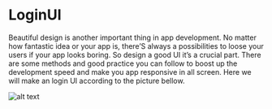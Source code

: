 # LoginUI

Beautiful design is another important thing in app development. No matter how fantastic idea or your app is, there’S always a possibilities to loose your users if your app looks boring. So design a good UI it’s a crucial part. There are some methods and good practice you can follow to boost up the development speed and make you app responsive in all screen. Here we will make an login UI according to the picture bellow.

![alt text](https://github.com/NoorMohammedAnik/LoginUI/blob/master/app/src/main/res/drawable/screnshot.png)
